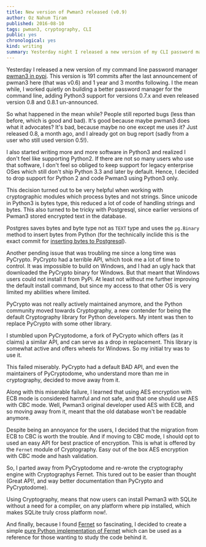```yaml
---
title: New version of Pwman3 released (v0.9)
author: Oz Nahum Tiram
published: 2016-08-10
tags: pwman3, cryptography, CLI
public: yes
chronological: yes
kind: writing
summary: Yesterday night I released a new version of my CLI password manager Pwman3. This is a major mile stone, with huge amount of changes and improvements. Read more to find about what changed, and what I learned writing this version.
---
```


Yesterday I released a new version of my command line password manager [pwman3 in pypi][1].
This version is 191 commits after the last announcement of pwman3 here (that was v0.6)
and 1 year and 3 months following.
I the mean while, I worked quietly on building a better password manager for the command
line, adding Python3 support for versions 0.7.x and even released version 0.8 and 0.8.1
un-announced.

So what happened in the mean while? People still reported bugs (less than before, which 
is good and bad). It's good because maybe pwman3 does what it advocates? It's bad,
because maybe no one except me uses it? Just released 0.8, a month ago, and I already
got on bug report (sadly from a user who still used version 0.5!). 

I also started writing more and more software in Python3 and realized I don't feel
like supporting Python2. If there are not so many users who use that software, 
I don't feel so obliged to keep support for legacy enterprise OSes which still
don't ship Python 3.3 and later by default. Hence, I decided to drop support for
Python 2 and code Pwman3 using Python3 only. 

This decision turned out to be very helpful when working with cryptographic modules
which process bytes and not strings. Since unicode in Python3 is bytes type, this
reduced a lot of code of handling strings and bytes. This also turned to be tricky
with Postgresql, since earlier versions of Pwman3 stored encrypted text in the database.

Postgres saves bytes and byte type not as `TEXT` type and uses the `pg.Binary` method
to insert bytes from Python (for the technically inclide this is the exact commit
for [inserting bytes to Postgresql][2]).

Another pending issue that was troubling me since a long time was PyCrypto. PyCrypto
had a terrible API, which took me a lot of time to control. It was impossible to 
build on Windows, and I had an ugly hack that downloaded the PyCrypto binary for
Windows. But that meant that Windows users could not install it from PyPi. At least
not without me further improving the default install command, but since my access 
to that other OS is very limited my abilities where limited. 

PyCrypto was not really actively maintained anymore, and the Python community moved
towards Cryptography, a new contender for being the default Cryptography library
for Python developers. My intent was then to replace PyCrypto with some other
library. 

I stumbled upon PyCryptodome, a fork of PyCrypto which offers (as it claims) a 
similar API, and can serve as a drop in replacement. This library is somewhat active
and offers wheels for Windows. So my initial try was to use it. 

This failed miserably. PyCrypto had a default BAD API, and even the maintainers
of PyCryptodome, who understand more than me in cryptography, decided to move away from it.

Along with this miserable failure, I learned that using AES encryption with ECB
mode is considered harmful and not safe, and that one should use AES with CBC mode.
Well, Pwman3 original developer used AES with ECB, and so moving away from it, meant
that the old database won't be readable anymore. 

Despite being an annoyance for the users, I decided that the migration from ECB
to CBC is worth the trouble. And if moving to CBC mode, I should opt to used an
easy API for best practice of encryption. This is what is offered by the `Fernet`
module of Cryptography. Easy out of the box AES encryption with CBC mode and hash
validation. 

So, I parted away from PyCryptodome and re-wrote the cryptography engine with
Cryptographys Fernet. This tured out to be easier than thought (Great API!, and 
way better documentation than PyCrypto and PyCryptodome). 

Using Cryptography, means that now users can install Pwman3 with SQLite without
a need for a compiler, on any platform where pip installed, which makes SQLite 
truly cross platform now!.

And finally, because I found [Fernet][3] so fascinating, I decided to create
a simple [pure Python implementation of Fernet][4] which can be used as a reference
for those wanting to study the code behind it.


[1]: https://pypi.python.org/pypi/pwman3/0.9.0
[2]: https://github.com/pwman3/pwman3/commit/2d45a27d3e64e41ec29cff2649035178377dac8b
[3]: https://cryptography.io/en/latest/fernet/
[4]: https://pypi.python.org/pypi/fernet/0.1
